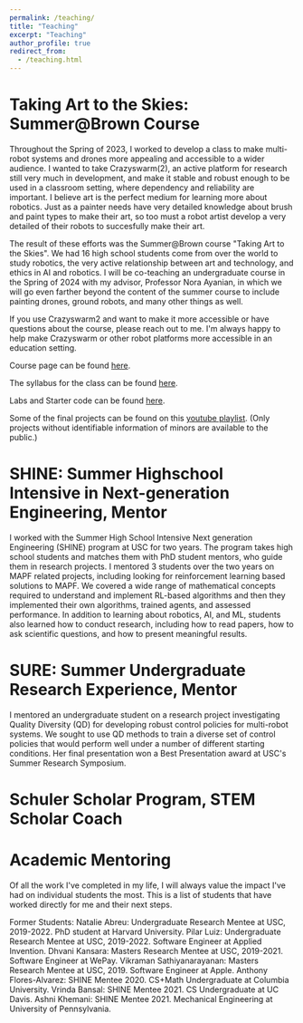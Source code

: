 ```yaml
---
permalink: /teaching/
title: "Teaching"
excerpt: "Teaching"
author_profile: true
redirect_from: 
  - /teaching.html
---
```

Taking Art to the Skies: Summer@Brown Course
============================================
Throughout the Spring of 2023, I worked to develop a class to make multi-robot systems and drones more appealing and accessible to a wider audience. I wanted to take Crazyswarm(2), an active platform for research still very much in development, and make it stable and robust enough to be used in a classroom setting, where dependency and reliability are important. I believe art is the perfect medium for learning more about robotics. Just as a painter needs have very detailed knowledge about brush and paint types to make their art, so too must a robot artist develop a very detailed of their robots to succesfully make their art.

The result of these efforts was the Summer@Brown course "Taking Art to the Skies". We had 16 high school students come from over the world to study robotics, the very active relationship between art and technology, and ethics in AI and robotics. I will be co-teaching an undergraduate course in the Spring of 2024 with my advisor, Professor Nora Ayanian, in which we will go even farther beyond the content of the summer course to include painting drones, ground robots, and many other things as well.

If you use Crazyswarm2 and want to make it more accessible or have questions about the course, please reach out to me. I'm always happy to help make Crazyswarm or other robot platforms more accessible in an education setting.

Course page can be found [here](https://catalog.precollege.brown.edu/detail/CECS0932).

The syllabus for the class can be found [here](./files/art_skies_syllabus.pdf).

Labs and Starter code can be found [here](https://github.com/ewinge1/TakingArtToTheSkies).

Some of the final projects can be found on this [youtube playlist](https://youtube.com/playlist?list=PLMeIXpeMBnRzbd7sbUBqIEipGuuS6xjX0&feature=shared). (Only projects without identifiable information of minors are available to the public.)

SHINE: Summer Highschool Intensive in Next-generation Engineering, Mentor
=================================================================
I worked with the Summer High School Intensive Next generation Engineering (SHINE) program at USC for two years. The program takes high school students and matches them with PhD student mentors, who guide them in research projects. I mentored 3 students over the two years on MAPF related projects, including looking for reinforcement learning based solutions to MAPF. We covered a wide range of mathematical concepts required to understand and implement RL-based algorithms and then they implemented their own algorithms, trained agents, and assessed performance. In addition to learning about robotics, AI, and ML, students also learned how to conduct research, including how to read papers, how to ask scientific questions, and how to present meaningful results.

SURE: Summer Undergraduate Research Experience, Mentor
======================================================
I mentored an undergraduate student on a research project investigating Quality Diversity (QD) for developing robust control policies for multi-robot systems. We sought to use QD methods to train a diverse set of control policies that would perform well under a number of different starting conditions. Her final presentation won a Best Presentation award at USC's Summer Research Symposium.

Schuler Scholar Program, STEM Scholar Coach
===========================================

Academic Mentoring
==================

Of all the work I've completed in my life, I will always value the impact I've had on individual students the most. This is a list of students that have worked directly for me and their next steps. 

Former Students:
Natalie Abreu: Undergraduate Research Mentee at USC, 2019-2022. PhD student at Harvard University.
Pilar Luiz: Undergraduate Research Mentee at USC, 2019-2022. Software Engineer at Applied Invention.
Dhvani Kansara: Masters Research Mentee at USC, 2019-2021. Software Engineer at WePay.
Vikraman Sathiyanarayanan: Masters Research Mentee at USC, 2019. Software Engineer at Apple.
Anthony Flores-Alvarez: SHINE Mentee 2020. CS+Math Undergraduate at Columbia University.
Vrinda Bansal: SHINE Mentee 2021. CS Undergraduate at UC Davis.
Ashni Khemani: SHINE Mentee 2021. Mechanical Engineering at University of Pennsylvania.
